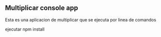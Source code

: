 ## Multiplicar console app

Esta es una aplicacion de multiplicar que se ejecuta por linea de comandos

ejecutar npm install